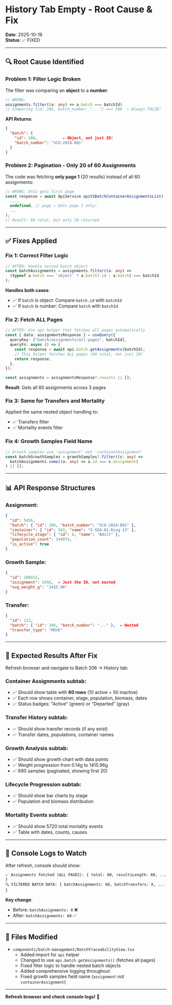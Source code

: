 # History Tab Empty - Root Cause & Fix

**Date**: 2025-10-18  
**Status**: ✅ FIXED

---

## 🔍 **Root Cause Identified**

### **Problem 1: Filter Logic Broken**
The filter was comparing an **object** to a **number**:

```typescript
// WRONG:
assignments.filter((a: any) => a.batch === batchId)
// Comparing {id: 206, batch_number: "..."} === 206  ← Always FALSE!
```

**API Returns**:
```json
{
  "batch": {
    "id": 206,           ← Object, not just ID!
    "batch_number": "SCO-2024-001"
  }
}
```

### **Problem 2: Pagination - Only 20 of 60 Assignments**
The code was fetching **only page 1** (20 results) instead of all 60 assignments:

```typescript
// WRONG: Only gets first page
const response = await ApiService.apiV1BatchContainerAssignmentsList(
  ...,
  undefined, // page ← Gets page 1 only!
  ...
);
// Result: 60 total, but only 20 returned
```

---

## ✅ **Fixes Applied**

### **Fix 1: Correct Filter Logic**
```typescript
// AFTER: Handle nested batch object
const batchAssignments = assignments.filter((a: any) => 
  (typeof a.batch === 'object' ? a.batch?.id : a.batch) === batchId
);
```

**Handles both cases**:
- ✅ If `batch` is object: Compare `batch.id` with `batchId`
- ✅ If `batch` is number: Compare `batch` with `batchId`

### **Fix 2: Fetch ALL Pages**
```typescript
// AFTER: Use api helper that fetches all pages automatically
const { data: assignmentsResponse } = useQuery({
  queryKey: ["batch/assignments/all-pages", batchId],
  queryFn: async () => {
    const response = await api.batch.getAssignments(batchId);
    // This helper fetches ALL pages (60 total, not just 20)
    return response;
  },
});

const assignments = assignmentsResponse?.results || [];
```

**Result**: Gets all 60 assignments across 3 pages

### **Fix 3: Same for Transfers and Mortality**
Applied the same nested object handling to:
- ✅ Transfers filter
- ✅ Mortality events filter

### **Fix 4: Growth Samples Field Name**
```typescript
// Growth samples use 'assignment' not 'containerAssignment'
const batchGrowthSamples = growthSamples?.filter((s: any) => 
  batchAssignments.some((a: any) => a.id === s.assignment)
) || [];
```

---

## 📊 **API Response Structures**

### **Assignment**:
```json
{
  "id": 5456,
  "batch": { "id": 206, "batch_number": "SCO-2024-001" },
  "container": { "id": 583, "name": "S-SEA-01-Ring-13" },
  "lifecycle_stage": { "id": 6, "name": "Adult" },
  "population_count": 244074,
  "is_active": true
}
```

### **Growth Sample**:
```json
{
  "id": 100553,
  "assignment": 5456,  ← Just the ID, not nested
  "avg_weight_g": "1415.96"
}
```

### **Transfer**:
```json
{
  "id": 123,
  "batch": { "id": 206, "batch_number": "..." },  ← Nested
  "transfer_type": "MOVE"
}
```

---

## 🧪 **Expected Results After Fix**

Refresh browser and navigate to Batch 206 → History tab:

### **Container Assignments subtab**:
- ✅ Should show table with **60 rows** (10 active + 50 inactive)
- ✅ Each row shows container, stage, population, biomass, dates
- ✅ Status badges: "Active" (green) or "Departed" (gray)

### **Transfer History subtab**:
- ✅ Should show transfer records (if any exist)
- ✅ Transfer dates, populations, container names

### **Growth Analysis subtab**:
- ✅ Should show growth chart with data points
- ✅ Weight progression from 0.14g to 1415.96g
- ✅ 690 samples (paginated, showing first 20)

### **Lifecycle Progression subtab**:
- ✅ Should show bar charts by stage
- ✅ Population and biomass distribution

### **Mortality Events subtab**:
- ✅ Should show 5720 total mortality events
- ✅ Table with dates, counts, causes

---

## 📝 **Console Logs to Watch**

After refresh, console should show:
```
✅ Assignments fetched (ALL PAGES): { total: 60, resultsLength: 60, ... }
🔍 FILTERED BATCH DATA: { batchAssignments: 60, batchTransfers: X, ... }
```

**Key change**: 
- Before: `batchAssignments: 0` ❌
- After: `batchAssignments: 60` ✅

---

## 🎯 **Files Modified**

- `components/batch-management/BatchTraceabilityView.tsx`
  - Added import for `api` helper
  - Changed to use `api.batch.getAssignments()` (fetches all pages)
  - Fixed filter logic to handle nested batch objects
  - Added comprehensive logging throughout
  - Fixed growth samples field name (`assignment` not `containerAssignment`)

---

**Refresh browser and check console logs!** 🚀












